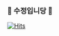 ### 🐰 수정입니당 🐰 

[![Hits](https://hits.seeyoufarm.com/api/count/incr/badge.svg?url=https%3A%2F%2Fgithub.com%2Fsuzumsz&count_bg=%23922DFF&title_bg=%23AA5BFF&icon=github.svg&icon_color=%23FFFFFF&title=Welcome&edge_flat=true)](https://hits.seeyoufarm.com)





